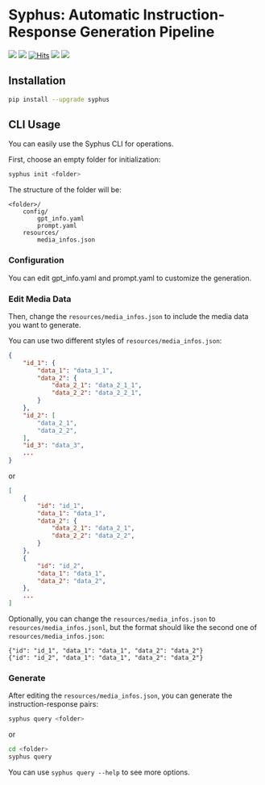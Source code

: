 # Syphus: Automatic Instruction-Response Generation Pipeline

![](https://img.shields.io/badge/syphus-v0.0.4.2-darkcyan)
![](https://img.shields.io/github/stars/pufanyi/Syphus?style=social)
[![Hits](https://hits.seeyoufarm.com/api/count/incr/badge.svg?url=https%3A%2F%2Fgithub.com%2Fpufanyi%2FSyphus&count_bg=%23FFA500&title_bg=%23555555&icon=&icon_color=%23E7E7E7&title=visitors&edge_flat=false)](https://hits.seeyoufarm.com)
![](https://black.readthedocs.io/en/stable/_static/license.svg)
![](https://img.shields.io/badge/code%20style-black-000000.svg)


## Installation

```bash
pip install --upgrade syphus
```

## CLI Usage

You can easily use the Syphus CLI for operations.

First, choose an empty folder for initialization:

```bash
syphus init <folder>
```

The structure of the folder will be:

```
<folder>/
    config/
        gpt_info.yaml
        prompt.yaml
    resources/
        media_infos.json
```

### Configuration

You can edit gpt_info.yaml and prompt.yaml to customize the generation.

### Edit Media Data

Then, change the `resources/media_infos.json` to include the media data you want to generate.

You can use two different styles of `resources/media_infos.json`:

```json
{
    "id_1": {
        "data_1": "data_1_1",
        "data_2": {
            "data_2_1": "data_2_1_1",
            "data_2_2": "data_2_2_1",
        }
    },
    "id_2": [
        "data_2_1",
        "data_2_2",
    ],
    "id_3": "data_3",
    ...
}
```

or

```json
[
    {
        "id": "id_1",
        "data_1": "data_1",
        "data_2": {
            "data_2_1": "data_2_1",
            "data_2_2": "data_2_2",
        }
    },
    {
        "id": "id_2",
        "data_1": "data_1",
        "data_2": "data_2",
    },
    ...
]
```

Optionally, you can change the `resources/media_infos.json` to `resources/media_infos.jsonl`, but the format should like the second one of `resources/media_infos.json`:

```jsonl
{"id": "id_1", "data_1": "data_1", "data_2": "data_2"}
{"id": "id_2", "data_1": "data_1", "data_2": "data_2"}
```

### Generate

After editing the `resources/media_infos.json`, you can generate the instruction-response pairs:

```bash
syphus query <folder>
```

or

```bash
cd <folder>
syphus query
```

You can use `syphus query --help` to see more options.
